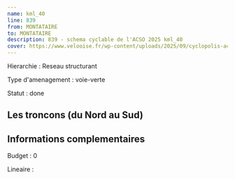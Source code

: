 ```yaml
---
name: kml_40 
line: 839
from: MONTATAIRE
to: MONTATAIRE 
description: 839 - schema cyclable de l'ACSO 2025 kml_40 
cover: https://www.velooise.fr/wp-content/uploads/2025/09/cyclopolis-acso-default.jpg
---
```

Hierarchie : Reseau structurant

Type d'amenagement : voie-verte

Statut : done

## Les troncons (du Nord au Sud)

## Informations complementaires

Budget  : 0 

Lineaire :

